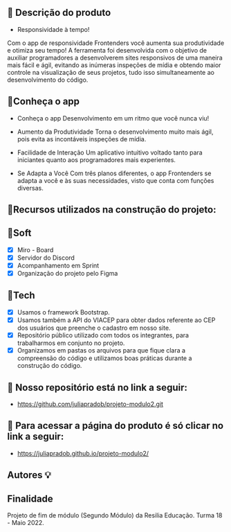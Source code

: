 ## 📍 Descrição do produto 

- Responsividade à tempo!

Com o app de responsividade Frontenders você aumenta sua produtividade e otimiza seu tempo! A ferramenta foi desenvolvida com o objetivo de auxiliar programadores a desenvolverem sites responsivos de uma maneira mais fácil e ágil, evitando as inúmeras inspeções de mídia e obtendo maior controle na visualização de seus projetos, tudo isso simultaneamente ao desenvolvimento do código.


## 📍Conheça o app

- Conheça o app
Desenvolvimento em um ritmo que você nunca viu!

- Aumento da Produtividade
Torna o desenvolvimento muito mais ágil, pois evita as incontáveis inspeções de mídia.

- Facilidade de Interação
Um aplicativo intuitivo voltado tanto para iniciantes quanto aos programadores mais experientes.

- Se Adapta a Você
Com três planos diferentes, o app Frontenders se adapta a você e às suas necessidades, visto que conta com funções diversas.

## 📍Recursos utilizados na construção do projeto:

## 📌Soft
- [x] Miro - Board
- [x] Servidor do Discord
- [x] Acompanhamento em Sprint
- [x] Organização do projeto pelo Figma

## 📌Tech
- [x] Usamos o framework Bootstrap.
- [x] Usamos também a API do VIACEP para obter dados referente ao CEP dos usuários que preenche o cadastro em nosso site.
- [x] Repositório público utilizado com todos os integrantes, para trabalharmos em conjunto no projeto. 
- [x] Organizamos em pastas os arquivos para que fique clara a compreensão do código e utilizamos boas práticas durante a construção do código. 

## 📍 Nosso repositório está no link a seguir:
- https://github.com/juliapradob/projeto-modulo2.git

## 📍 Para acessar a página do produto é só clicar no link a seguir:
- https://juliapradob.github.io/projeto-modulo2/

## Autores 💡


## Finalidade
Projeto de fim de módulo (Segundo Módulo) da Resilia Educação. Turma 18 - Maio 2022.
